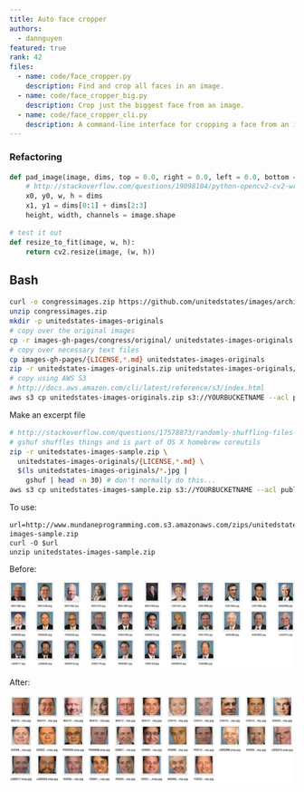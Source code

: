 ```yaml
---
title: Auto face cropper
authors:
  - dannguyen
featured: true
rank: 42
files:
  - name: code/face_cropper.py
    description: Find and crop all faces in an image.
  - name: code/face_cropper_big.py
    description: Crop just the biggest face from an image.
  - name: code/face_cropper_cli.py
    description: A command-line interface for cropping a face from an image.
---
```







### Refactoring

~~~py
def pad_image(image, dims, top = 0.0, right = 0.0, left = 0.0, bottom = 0.0):
    # http://stackoverflow.com/questions/19098104/python-opencv2-cv2-wrapper-get-image-size
    x0, y0, w, h = dims
    x1, y1 = dims[0:1] + dims[2:3]
    height, width, channels = image.shape
~~~


~~~py
# test it out
def resize_to_fit(image, w, h):
    return cv2.resize(image, (w, h)) 

~~~




## Bash

~~~sh
curl -o congressimages.zip https://github.com/unitedstates/images/archive/gh-pages.zip
unzip congressimages.zip
mkdir -p unitedstates-images-originals
# copy over the original images
cp -r images-gh-pages/congress/original/ unitedstates-images-originals
# copy over necessary text files
cp images-gh-pages/{LICENSE,*.md} unitedstates-images-originals
zip -r unitedstates-images-originals.zip unitedstates-images-originals/
# copy using AWS S3
# http://docs.aws.amazon.com/cli/latest/reference/s3/index.html
aws s3 cp unitedstates-images-originals.zip s3://YOURBUCKETNAME --acl public-read
~~~

Make an excerpt file

~~~sh
# http://stackoverflow.com/questions/17578873/randomly-shuffling-files-in-bash
# gshuf shuffles things and is part of OS X homebrew coreutils
zip -r unitedstates-images-sample.zip \
  unitedstates-images-originals/{LICENSE,*.md} \
  $(ls unitedstates-images-originals/*.jpg | 
    gshuf | head -n 30) # don't normally do this... 
aws s3 cp unitedstates-images-sample.zip s3://YOURBUCKETNAME --acl public-read
~~~


To use:

~~~
url=http://www.mundaneprogramming.com.s3.amazonaws.com/zips/unitedstates-images-sample.zip
curl -O $url
unzip unitedstates-images-sample.zip
~~~


Before:

![image](/files/images/photos/congress-originals-excerpt-finder.jpg)

After:

![image](/files/images/photos/congress-mugs-excerpt-finder.jpg)

